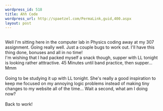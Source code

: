 ```yaml
--- 
wordpress_id: 518
title: Ahh Code
wordpress_url: http://spaetzel.com/PermaLink,guid,400.aspx
layout: post
---
```

<br />
        Well I'm sitting here in the computer lab in Physics coding away at my 307 assignment.
        Going really well. Just a couple bugs to work out. I'll have this thing done, bonuses
        and all in no time!<br />
        I'm wishing that I had packed myself a snack though, supper with LL tonight is looking
        rather atttractive. 45 Minutes until band practice, then supper... Mmm<br />
        <br />
        Going to be studying it up with LL tonight. She's really a good inspiration to keep
        me focused on my annoying logic problems instead of making tiny changes to my website
        all of the time... Wait a second, what am I doing now?<br />
        <br />
        Back to work!<br />
        <img width="0" height="0" src="http://spaetzel.com/aggbug.ashx?id=400" />
